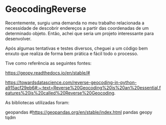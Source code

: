# GeocodingReverse

Recentemente, surgiu uma demanda no meu trabalho relacionada a necessidade de descobrir endereços a partir das coordenadas de um determinado objeto. Então, achei que seria um projeto interessante para desenvolver.

Após algumas tentativas e testes diversos, cheguei a um código bem enxuto que realiza de forma bem prática e fácil todo o processo.

Tive como referência as seguintes fontes:

https://geopy.readthedocs.io/en/stable/#

https://towardsdatascience.com/reverse-geocoding-in-python-a915acf29eb6#:~:text=Reverse%20Geocoding%20is%20an%20essential,features%20is%20called%20Reverse%20Geocoding.


As bibliotecas utilizadas foram:

geopandas #https://geopandas.org/en/stable/index.html
pandas 
geopy 
tqdm
